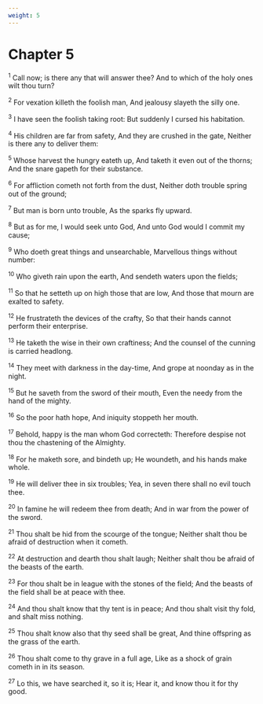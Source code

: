 ```yaml
---
weight: 5
---
```


# Chapter 5

<sup>1</sup> Call now; is there any that will answer thee? And to which of the holy ones wilt thou turn? 

<sup>2</sup> For vexation killeth the foolish man, And jealousy slayeth the silly one. 

<sup>3</sup> I have seen the foolish taking root: But suddenly I cursed his habitation. 

<sup>4</sup> His children are far from safety, And they are crushed in the gate, Neither is there any to deliver them: 

<sup>5</sup> Whose harvest the hungry eateth up, And taketh it even out of the thorns; And the snare gapeth for their substance. 

<sup>6</sup> For affliction cometh not forth from the dust, Neither doth trouble spring out of the ground; 

<sup>7</sup> But man is born unto trouble, As the sparks fly upward. 

<sup>8</sup> But as for me, I would seek unto God, And unto God would I commit my cause; 

<sup>9</sup> Who doeth great things and unsearchable, Marvellous things without number: 

<sup>10</sup> Who giveth rain upon the earth, And sendeth waters upon the fields; 

<sup>11</sup> So that he setteth up on high those that are low, And those that mourn are exalted to safety. 

<sup>12</sup> He frustrateth the devices of the crafty, So that their hands cannot perform their enterprise. 

<sup>13</sup> He taketh the wise in their own craftiness; And the counsel of the cunning is carried headlong. 

<sup>14</sup> They meet with darkness in the day-time, And grope at noonday as in the night. 

<sup>15</sup> But he saveth from the sword of their mouth, Even the needy from the hand of the mighty. 

<sup>16</sup> So the poor hath hope, And iniquity stoppeth her mouth. 

<sup>17</sup> Behold, happy is the man whom God correcteth: Therefore despise not thou the chastening of the Almighty. 

<sup>18</sup> For he maketh sore, and bindeth up; He woundeth, and his hands make whole. 

<sup>19</sup> He will deliver thee in six troubles; Yea, in seven there shall no evil touch thee. 

<sup>20</sup> In famine he will redeem thee from death; And in war from the power of the sword. 

<sup>21</sup> Thou shalt be hid from the scourge of the tongue; Neither shalt thou be afraid of destruction when it cometh. 

<sup>22</sup> At destruction and dearth thou shalt laugh; Neither shalt thou be afraid of the beasts of the earth. 

<sup>23</sup> For thou shalt be in league with the stones of the field; And the beasts of the field shall be at peace with thee. 

<sup>24</sup> And thou shalt know that thy tent is in peace; And thou shalt visit thy fold, and shalt miss nothing. 

<sup>25</sup> Thou shalt know also that thy seed shall be great, And thine offspring as the grass of the earth. 

<sup>26</sup> Thou shalt come to thy grave in a full age, Like as a shock of grain cometh in in its season. 

<sup>27</sup> Lo this, we have searched it, so it is; Hear it, and know thou it for thy good. 


